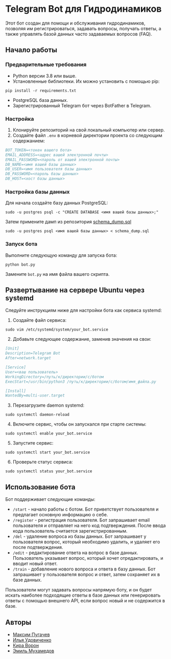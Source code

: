 # Telegram Bot для Гидродинамиков

Этот бот создан для помощи и обслуживания гидродинамиков, позволяя им регистрироваться, задавать вопросы, получать ответы, а также управлять базой данных часто задаваемых вопросов (FAQ).

## Начало работы

### Предварительные требования

- Python версии 3.8 или выше.
- Установленные библиотеки. Их можно установить с помощью pip:

```pip install -r requirements.txt```

- PostgreSQL база данных. 
- Зарегистрированный Telegram бот через BotFather в Telegram.

### Настройка

1. Клонируйте репозиторий на свой локальный компьютер или сервер.
2. Создайте файл `.env` в корневой директории проекта со следующим содержанием:

```bibtex
BOT_TOKEN=<токен вашего бота>
EMAIL_ADDRESS=<адрес вашей электронной почты>
EMAIL_PASSWORD=<пароль от вашей электронной почты>
DB_NAME=<имя вашей базы данных>
DB_USER=<имя пользователя базы данных>
DB_PASSWORD=<пароль базы данных>
DB_HOST=<хост базы данных>
```
### Настройка базы данных

Для начала создайте базу данных PostgreSQL:

```sudo -u postgres psql -c "CREATE DATABASE <имя вашей базы данных>;"```

Затем примените дамп из репозитория [schema_dump.sql](https://github.com/Maksim339/fluid_dynamics_bot/blob/main/schema_dump.sql)


```sudo -u postgres psql <имя вашей базы данных> < schema_dump.sql```

### Запуск бота

Выполните следующую команду для запуска бота:

```python bot.py```


Замените `bot.py` на имя файла вашего скрипта.

## Развертывание на сервере Ubuntu через systemd

Следуйте инструкциям ниже для настройки бота как сервиса systemd:

1. Создайте файл сервиса:

```sudo vim /etc/systemd/system/your_bot.service```


2. Добавьте следующее содержание, заменив значения на свои:

```bibtex
[Unit]
Description=Telegram Bot
After=network.target

[Service]
User=<ваш пользователь>
WorkingDirectory=/путь/к/директории/с/ботом
ExecStart=/usr/bin/python3 /путь/к/директории/с/ботом/имя_файла.py

[Install]
WantedBy=multi-user.target
```

3. Перезагрузите daemon systemd:

```sudo systemctl daemon-reload```


4. Включите сервис, чтобы он запускался при старте системы:

```sudo systemctl enable your_bot.service```


5. Запустите сервис:

```sudo systemctl start your_bot.service```

6. Проверьте статус сервиса:

```sudo systemctl status your_bot.service```


## Использование бота

Бот поддерживает следующие команды:

- `/start` - начало работы с ботом. Бот приветствует пользователя и предлагает основную информацию о себе.
- `/register` - регистрация пользователя. Бот запрашивает email пользователя и отправляет на него код подтверждения. После ввода кода пользователь считается зарегистрированным.
- `/del` - удаление вопроса из базы данных. Бот запрашивает у пользователя вопрос, который необходимо удалить, и удаляет его после подтверждения.
- `/edit` - редактирование ответа на вопрос в базе данных. Пользователь указывает вопрос, который хочет отредактировать, и вводит новый ответ.
- `/train` - добавление нового вопроса и ответа в базу данных. Бот запрашивает у пользователя вопрос и ответ, затем сохраняет их в базе данных.

Пользователи могут задавать вопросы напрямую боту, и он будет искать наиболее подходящие ответы в базе данных или генерировать ответы с помощью внешнего API, если вопрос новый и не содержится в базе.

## Авторы

- [Максим Пугачев](https://t.me/pugachev_maksim)
- [Илья Удовиченко](https://t.me/skittelsilya)
- [Кира Ворон](https://t.me/kiravoron7)
- [Эмиль Мухамедов](https://t.me/Emilio_1717)









